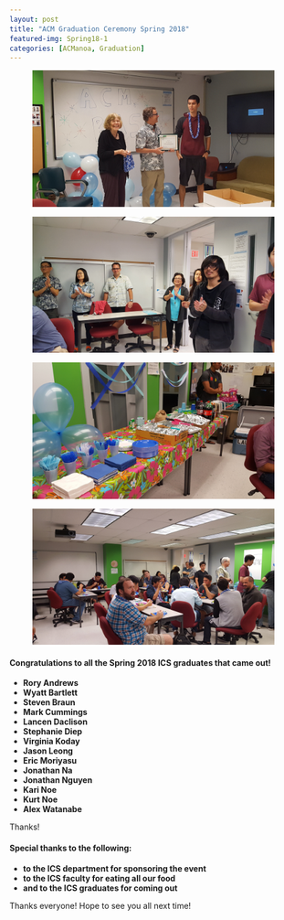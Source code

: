 ```yaml
---
layout: post
title: "ACM Graduation Ceremony Spring 2018"
featured-img: Spring18-1
categories: [ACManoa, Graduation]
---
```


<center>
<figure class="full">
    <img src="/assets/img/posts/Spring18-1.jpg">
</figure>

<figure class="full">
    <img src="/assets/img/posts/Spring18-2.jpg">
</figure>

<figure class="full">
    <img src="/assets/img/posts/Spring18-3.jpg">
</figure>

<figure class="full">
    <img src="/assets/img/posts/Spring18-4.jpg">
</figure>
</center>

#### Congratulations to all the Spring 2018 ICS graduates that came out!

* **Rory Andrews**
* **Wyatt Bartlett** 
* **Steven Braun**
* **Mark Cummings**
* **Lancen Daclison**
* **Stephanie Diep**
* **Virginia Koday**
* **Jason Leong**
* **Eric Moriyasu**
* **Jonathan Na**
* **Jonathan Nguyen**
* **Kari Noe**
* **Kurt Noe**
* **Alex Watanabe**

Thanks!

#### Special thanks to the following:

* **to the ICS department for sponsoring the event**
* **to the ICS faculty for eating all our food**
* **and to the ICS graduates for coming out**

Thanks everyone! Hope to see you all next time!
